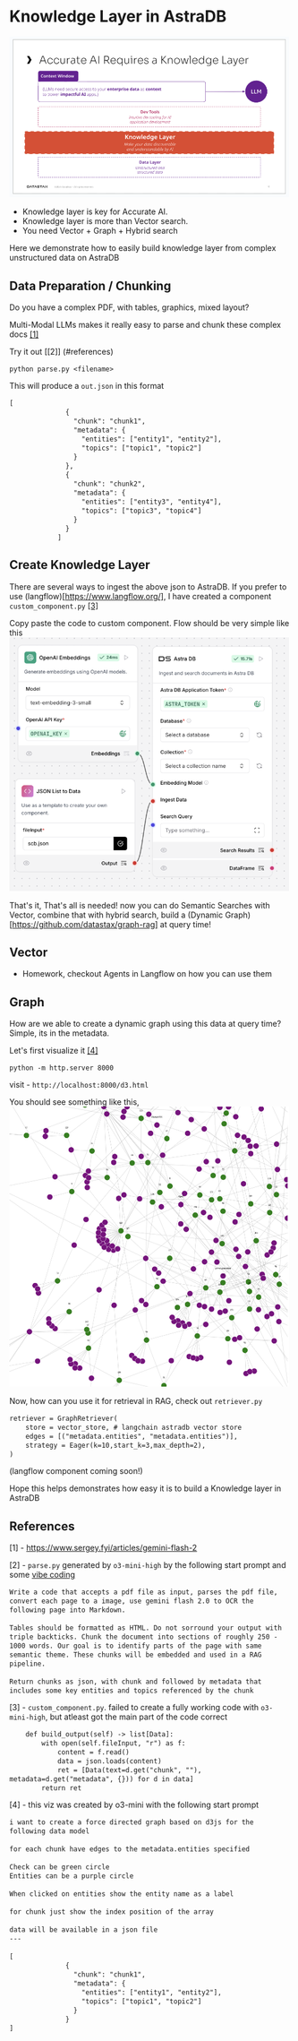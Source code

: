 # Knowledge Layer in AstraDB

<img src="images/knowledge-layer.png" width="500px">

- Knowledge layer is key for Accurate AI. 
- Knowledge layer is more than Vector search.
- You need Vector + Graph + Hybrid search

Here we demonstrate how to easily build knowledge layer from complex unstructured data on AstraDB

## Data Preparation / Chunking

Do you have a complex PDF, with tables, graphics, mixed layout? 

Multi-Modal LLMs makes it really easy to parse and chunk these complex docs [[1]](#references)

Try it out [[2]] (#references)
```
python parse.py <filename>
```

This will produce a `out.json` in this format

```
[
              {
                "chunk": "chunk1",
                "metadata": {
                  "entities": ["entity1", "entity2"],
                  "topics": ["topic1", "topic2"]
                }
              },
              {
                "chunk": "chunk2",
                "metadata": {
                  "entities": ["entity3", "entity4"],
                  "topics": ["topic3", "topic4"]
                }
              }
            ]
```

## Create Knowledge Layer

There are several ways to ingest the above json to AstraDB. If you prefer to use (langflow)[https://www.langflow.org/], I have created a component `custom_component.py` [[3]](#references)

Copy paste the code to custom component. Flow should be very simple like this
<img src="images/langflow.png" width="500px">

That's it, That's all is needed! now you can do Semantic Searches with Vector, combine that with hybrid search, build a (Dynamic Graph)[https://github.com/datastax/graph-rag] at query time! 

## Vector 
- Homework, checkout Agents in Langflow on how you can use them

## Graph
How are we able to create a dynamic graph using this data at query time?
Simple, its in the metadata.

Let's first visualize it [[4]](#references) 

``` 
python -m http.server 8000
```

visit - `http://localhost:8000/d3.html` 

You should see something like this,
<img src="images/graph.png" width="500px">

Now, how can you use it for retrieval in RAG, check out `retriever.py`

```
retriever = GraphRetriever(
    store = vector_store, # langchain astradb vector store
    edges = [("metadata.entities", "metadata.entities")],
    strategy = Eager(k=10,start_k=3,max_depth=2),
)
```
(langflow component coming soon!)

Hope this helps demonstrates how easy it is to build a Knowledge layer in AstraDB

## References
[1] - https://www.sergey.fyi/articles/gemini-flash-2 

[2] - `parse.py` generated by `o3-mini-high` by the following start prompt and some [vibe coding](https://x.com/karpathy/status/1886192184808149383)
```
Write a code that accepts a pdf file as input, parses the pdf file, convert each page to a image, use gemini flash 2.0 to OCR the following page into Markdown. 

Tables should be formatted as HTML. Do not sorround your output with triple backticks. Chunk the document into sections of roughly 250 - 1000 words. Our goal is to identify parts of the page with same semantic theme. These chunks will be embedded and used in a RAG pipeline. 

Return chunks as json, with chunk and followed by metadata that includes some key entities and topics referenced by the chunk
```

[3] - `custom_component.py`. failed to create a fully working code with `o3-mini-high`, but atleast got the main part of the code correct

```
    def build_output(self) -> list[Data]:        
        with open(self.fileInput, "r") as f:
            content = f.read()            
            data = json.loads(content)            
            ret = [Data(text=d.get("chunk", ""), metadata=d.get("metadata", {})) for d in data]
        return ret
```

[4] - this viz was created by o3-mini with the following start prompt 
```
i want to create a force directed graph based on d3js for the following data model

for each chunk have edges to the metadata.entities specified 

Check can be green circle
Entities can be a purple circle

When clicked on entities show the entity name as a label

for chunk just show the index position of the array

data will be available in a json file
---

[
              {
                "chunk": "chunk1",
                "metadata": {
                  "entities": ["entity1", "entity2"],
                  "topics": ["topic1", "topic2"]
                }
              }
]
```